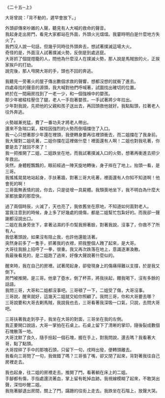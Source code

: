 《二十五─上》

大哥曾說：「背不動的，遲早會放下。」  

外頭卻傳來吵雜的人聲，聽見有人大喊的救命的聲音。  
我起身走出房門，看見大家都站在外面，外頭火光熠熠。我霎時明白是什麼地方失火了。  
我們沒人說一句話，但幾乎同時往外頭奔去，想試著撲滅這場大火。  
奇怪的是，外面沒人試著撲滅火勢，反倒是到處逃竄。  
大哥抓了個提燈籠的人，問他為什麼沒人在撲滅火勢，那人說是馬賊放的火，正挨家挨戶的打劫。  
說完後，那人甩開大哥的手，頭也不回的奔逃。  
  
我聽見一旁著火的屋子傳出數個求救的聲響，想都沒想的就衝了進去。  
四處尋找的聲音的源頭，我大喊對他們呼喊著，試圖找出確切的位置。  
終於在一間廂房找到了一老一少，和一個強褓中的嬰孩。  
那少年被樑柱壓住了腿，老人一手抱著嬰孩，一手試著將少年拉出。  
少年對我說，先把他的父親和孩子送出去，再回頭救他就好。我點點頭，拉著老人往外奔逃。  
  
火勢越漸兇猛，費了一番功夫才將老人帶出。  
還來不急喘口氣，樑柱因強烈的火勢而倒塌擋住了入口。  
我一心只想著那少年還在裡頭，我便轉身要再往裡頭衝去，而二姐擋在了我身前。  
我大聲對二姐吼著，二姐你擋在這裡做什麼！裡面還有人啊！二姐也對我吼著，你要是去了就回不來了！  
我一把推開了二姐，二姐跌坐在地，而我試著撲滅入口的火勢，想著再衝進去把少年救出。  
突然，身體輕飄飄的，眼前經過一陣天旋地轉後，身子摔在了地上。抬頭一看，是三哥。  
我搖搖晃晃地站起身，手扶著牆，對著三哥大吼著，裡面還有人你知不知道啊！他會死的啊！  
三哥面無表情的說，你去，只是徒增一具屍體。我頹喪地坐下，我不明白為什麼大家都放棄的那麼快。  

過了兩個時辰，火滅了，天也亮了，我依舊坐在原地，不知道如何面對老人。  
當我注意到的時候，身上多了好幾處的燒傷，都是二姐幫忙包紮好的。而我卻一聲謝都沒說出口。  
二姐在我身旁坐下，拿著沾濕的手巾幫我擦著臉，對著我說，沒事了，你救不了所有人。  
我低著頭說，如果沒有阻止我，也許他還能活著。  
突然身前多了一隻手，抓著我的衣襟，把我整個人跩了起來，是大哥。  
大哥往我臉上招呼了一拳，很重。我又再次跌落在地上，意識逐漸渙散。  
我最後看見的，是二姐跑了過來，好像大聲說著什麼似的。

醒來時，我在自己的房裡。試著爬起身，卻發現身上的傷痛得難以支撐，於是我又倒下。  
房門被推開，是三哥。他拿了壺水，倒了杯茶，將我扶起，餵我喝下，沒有多餘的話語。  
我問三哥，大哥和二姐都沒事吧。三哥頓了一下，二姐受了傷，大哥沒事。  
三哥說，醒來就好，這幾天二姐就交給你照顧了。我問三哥，你和大哥要去哪？  
三哥說要和大哥去剿馬賊，我說我也去，三哥看著我深吸一口氣，只說，去問大哥吧。  

三哥扶著我走到亭子，我坐在大哥的對面，三哥坐在我的左側。  
我正要開口說話，大哥一掌拍在石桌上。石桌上留下了清晰的掌印，隨後裂成數個石塊散落一地。  
大哥沈默了良久，隨手撿起一個石塊，握在手上，對我問說，還去嗎？我看著大哥，點了點頭。  
大哥捏碎了手中的那塊石頭，只留下一句，戌時出發，便轉頭離去。  
我看向三哥問了一句，我做錯了嗎？三哥張了嘴，卻又閉了起來，背對著我往自己房裡走去。  

我也起身，往二姐的房裡走去。推開了門，看著躺在床上的二姐。  
手腳都有傷，手指處還流著血，掌上留有乾掉血跡。我視線模糊了起來，不敢哭出聲，深怕吵醒二姐。  
我拖著腳退出房間，關上了門，蹣跚的往街上走去。我跌坐在石階上，放聲大哭。  
